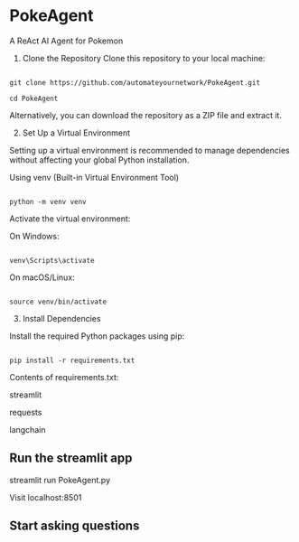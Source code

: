 # PokeAgent
A ReAct AI Agent for Pokemon

1. Clone the Repository
Clone this repository to your local machine:

```console

git clone https://github.com/automateyournetwork/PokeAgent.git

cd PokeAgent

```

Alternatively, you can download the repository as a ZIP file and extract it.

2. Set Up a Virtual Environment

Setting up a virtual environment is recommended to manage dependencies without affecting your global Python installation.

Using venv (Built-in Virtual Environment Tool)

```cosnole

python -m venv venv

```

Activate the virtual environment:

On Windows:

```conole

venv\Scripts\activate

```
On macOS/Linux:

```console

source venv/bin/activate

```
3. Install Dependencies

Install the required Python packages using pip:

```console 

pip install -r requirements.txt

```
Contents of requirements.txt:

streamlit

requests

langchain

## Run the streamlit app 
streamlit run PokeAgent.py

Visit localhost:8501

## Start asking questions 

